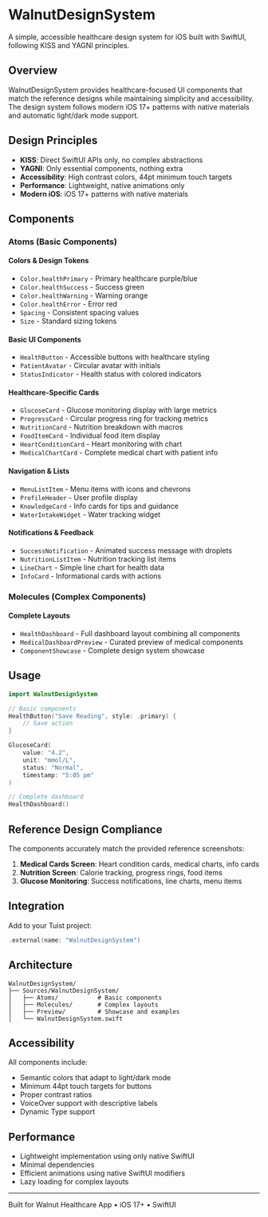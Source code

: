# WalnutDesignSystem

A simple, accessible healthcare design system for iOS built with SwiftUI, following KISS and YAGNI principles.

## Overview

WalnutDesignSystem provides healthcare-focused UI components that match the reference designs while maintaining simplicity and accessibility. The design system follows modern iOS 17+ patterns with native materials and automatic light/dark mode support.

## Design Principles

- **KISS**: Direct SwiftUI APIs only, no complex abstractions
- **YAGNI**: Only essential components, nothing extra
- **Accessibility**: High contrast colors, 44pt minimum touch targets
- **Performance**: Lightweight, native animations only
- **Modern iOS**: iOS 17+ patterns with native materials

## Components

### Atoms (Basic Components)

#### Colors & Design Tokens
- `Color.healthPrimary` - Primary healthcare purple/blue
- `Color.healthSuccess` - Success green
- `Color.healthWarning` - Warning orange  
- `Color.healthError` - Error red
- `Spacing` - Consistent spacing values
- `Size` - Standard sizing tokens

#### Basic UI Components
- `HealthButton` - Accessible buttons with healthcare styling
- `PatientAvatar` - Circular avatar with initials
- `StatusIndicator` - Health status with colored indicators

#### Healthcare-Specific Cards
- `GlucoseCard` - Glucose monitoring display with large metrics
- `ProgressCard` - Circular progress ring for tracking metrics
- `NutritionCard` - Nutrition breakdown with macros
- `FoodItemCard` - Individual food item display
- `HeartConditionCard` - Heart monitoring with chart
- `MedicalChartCard` - Complete medical chart with patient info

#### Navigation & Lists
- `MenuListItem` - Menu items with icons and chevrons
- `ProfileHeader` - User profile display
- `KnowledgeCard` - Info cards for tips and guidance
- `WaterIntakeWidget` - Water tracking widget

#### Notifications & Feedback
- `SuccessNotification` - Animated success message with droplets
- `NutritionListItem` - Nutrition tracking list items
- `LineChart` - Simple line chart for health data
- `InfoCard` - Informational cards with actions

### Molecules (Complex Components)

#### Complete Layouts
- `HealthDashboard` - Full dashboard layout combining all components
- `MedicalDashboardPreview` - Curated preview of medical components
- `ComponentShowcase` - Complete design system showcase

## Usage

```swift
import WalnutDesignSystem

// Basic components
HealthButton("Save Reading", style: .primary) {
    // Save action
}

GlucoseCard(
    value: "4.2",
    unit: "mmol/L", 
    status: "Normal",
    timestamp: "5:05 pm"
)

// Complete dashboard
HealthDashboard()
```

## Reference Design Compliance

The components accurately match the provided reference screenshots:

1. **Medical Cards Screen**: Heart condition cards, medical charts, info cards
2. **Nutrition Screen**: Calorie tracking, progress rings, food items
3. **Glucose Monitoring**: Success notifications, line charts, menu items

## Integration

Add to your Tuist project:

```swift
.external(name: "WalnutDesignSystem")
```

## Architecture

```
WalnutDesignSystem/
├── Sources/WalnutDesignSystem/
│   ├── Atoms/           # Basic components
│   ├── Molecules/       # Complex layouts  
│   ├── Preview/         # Showcase and examples
│   └── WalnutDesignSystem.swift
```

## Accessibility

All components include:
- Semantic colors that adapt to light/dark mode
- Minimum 44pt touch targets for buttons
- Proper contrast ratios
- VoiceOver support with descriptive labels
- Dynamic Type support

## Performance

- Lightweight implementation using only native SwiftUI
- Minimal dependencies
- Efficient animations using native SwiftUI modifiers
- Lazy loading for complex layouts

---

Built for Walnut Healthcare App • iOS 17+ • SwiftUI